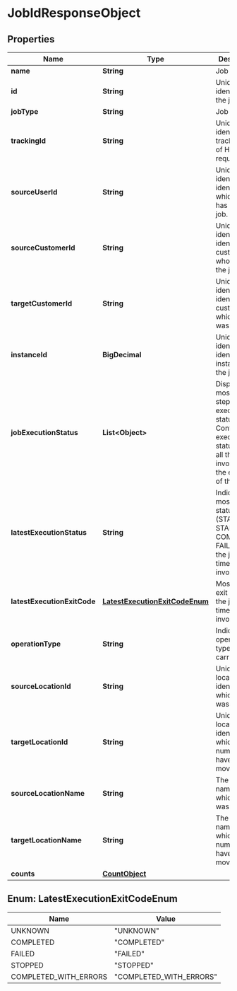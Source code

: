 

# JobIdResponseObject


## Properties

| Name | Type | Description | Notes |
|------------ | ------------- | ------------- | -------------|
|**name** | **String** | Job name. |  |
|**id** | **String** | Unique identifier of the job. |  |
|**jobType** | **String** | Job type. |  |
|**trackingId** | **String** | Unique identifier to track the flow of HTTP requests. |  |
|**sourceUserId** | **String** | Unique identifier to identify which user has run the job. |  |
|**sourceCustomerId** | **String** | Unique identifier to identify the customer who has run the job. |  |
|**targetCustomerId** | **String** | Unique identifier to identify the customer for which the job was run. |  |
|**instanceId** | **BigDecimal** | Unique identifier to identify the instance of the job. |  |
|**jobExecutionStatus** | **List&lt;Object&gt;** | Displays the most recent step&#39;s execution status. Contains execution statuses of all the steps involved in the execution of the job. |  [optional] |
|**latestExecutionStatus** | **String** | Indicates the most recent status (STARTING, STARTED, COMPLETED, FAILED) of the job at the time of invocation. |  |
|**latestExecutionExitCode** | [**LatestExecutionExitCodeEnum**](#LatestExecutionExitCodeEnum) | Most recent exit code of the job at the time of invocation. |  [optional] |
|**operationType** | **String** | Indicates the operation type that was carried out. |  |
|**sourceLocationId** | **String** | Unique location identifier for which the job was run. |  |
|**targetLocationId** | **String** | Unique location identifier for which the numbers have been moved. |  |
|**sourceLocationName** | **String** | The location name for which the job was run. |  |
|**targetLocationName** | **String** | The location name for which the numbers have been moved. |  |
|**counts** | [**CountObject**](CountObject.md) |  |  |



## Enum: LatestExecutionExitCodeEnum

| Name | Value |
|---- | -----|
| UNKNOWN | &quot;UNKNOWN&quot; |
| COMPLETED | &quot;COMPLETED&quot; |
| FAILED | &quot;FAILED&quot; |
| STOPPED | &quot;STOPPED&quot; |
| COMPLETED_WITH_ERRORS | &quot;COMPLETED_WITH_ERRORS&quot; |



